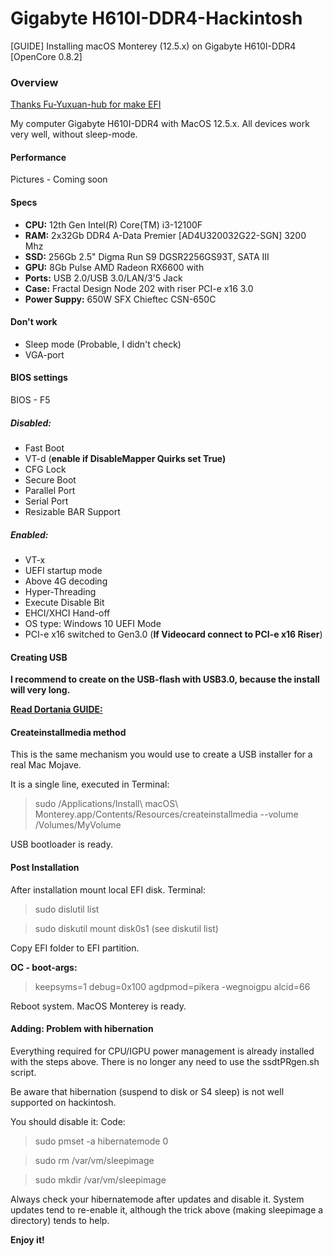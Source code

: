 # Gigabyte H610I-DDR4-Hackintosh
[GUIDE] Installing macOS Monterey (12.5.x) on Gigabyte H610I-DDR4 [OpenCore 0.8.2]

### Overview
[Thanks Fu-Yuxuan-hub for make EFI](https://github.com/Fu-Yuxuan-hub/General-EFI-for-H610-B660-Z690.git)

My computer Gigabyte H610I-DDR4 with MacOS 12.5.x. All devices work very well, without sleep-mode.

#### Performance
Pictures - Coming soon

#### Specs
- **CPU:** 12th Gen Intel(R) Core(TM) i3-12100F
- **RAM:** 2x32Gb DDR4 A-Data Premier [AD4U320032G22-SGN] 3200 Mhz
- **SSD:** 256Gb 2.5" Digma Run S9 DGSR2256GS93T, SATA III
- **GPU:** 8Gb Pulse AMD Radeon RX6600 with 
- **Ports:** USB 2.0/USB 3.0/LAN/3'5 Jack
- **Case:** Fractal Design Node 202 with riser PCI-e x16 3.0
- **Power Suppy:** 650W SFX Chieftec CSN-650C 

#### Don't work
- Sleep mode (Probable, I didn't check)
- VGA-port

#### BIOS settings
BIOS - F5
##### Disabled:
- Fast Boot
- VT-d (**enable if DisableMapper Quirks set True)** 
- CFG Lock
- Secure Boot
- Parallel Port
- Serial Port
- Resizable BAR Support

##### Enabled:
- VT-x
- UEFI startup mode
- Above 4G decoding
- Hyper-Threading
- Execute Disable Bit
- EHCI/XHCI Hand-off
- OS type: Windows 10 UEFI Mode
- PCI-e x16 switched to Gen3.0 (**If Videocard connect to PCI-e x16 Riser**)

#### Creating USB
**I recommend to create on the USB-flash with USB3.0, because the install will very long.** 

[**Read Dortania GUIDE:**](https://dortania.github.io/OpenCore-Install-Guide/installer-guide/mac-install.html#downloading-macos-modern-os)

#### Createinstallmedia method

This is the same mechanism you would use to create a USB installer for a real Mac Mojave.

It is a single line, executed in Terminal:

> sudo /Applications/Install\ macOS\ Monterey.app/Contents/Resources/createinstallmedia --volume /Volumes/MyVolume

USB bootloader is ready.

#### Post Installation

After installation mount local EFI disk. Terminal:

> sudo dislutil list

> sudo diskutil mount disk0s1 (see diskutil list)

Copy EFI folder to EFI partition.

**OC - boot-args:**
> keepsyms=1 debug=0x100 agdpmod=pikera -wegnoigpu alcid=66

Reboot system. MacOS Monterey is ready.

#### Adding: Problem with hibernation ####

Everything required for CPU/IGPU power management is already installed with the steps above.
There is no longer any need to use the ssdtPRgen.sh script.

Be aware that hibernation (suspend to disk or S4 sleep) is not well supported on hackintosh.

You should disable it:
Code:
> sudo pmset -a hibernatemode 0
 
> sudo rm /var/vm/sleepimage

> sudo mkdir /var/vm/sleepimage

Always check your hibernatemode after updates and disable it. System updates tend to re-enable it, although the trick above (making sleepimage a directory) tends to help.

**Enjoy it!**
